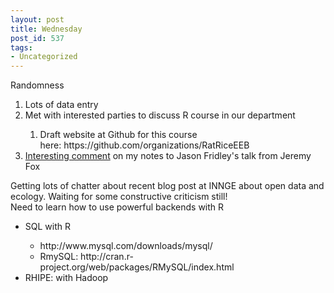```yaml
---
layout: post
title: Wednesday
post_id: 537
tags: 
- Uncategorized
---
```


<div>Randomness</div>
<ol>
	<li>Lots of data entry</li>
	<li>Met with interested parties to discuss R course in our department</li>
<ol>
	<li>Draft website at Github for this course here: https://github.com/organizations/RatRiceEEB</li>
</ol>
	<li><a href="http://schamber.wordpress.com/2011/08/11/notes-on-jason-fridleys-talk-at-esa-2011/#comments" target="_blank">Interesting comment</a> on my notes to Jason Fridley's talk from Jeremy Fox</li>
</ol>
<div>Getting lots of chatter about recent blog post at INNGE about open data and ecology. Waiting for some constructive criticism still!</div>
<div>Need to learn how to use powerful backends with R</div>
<div>
<ul>
	<li>SQL with R</li>
<ul>
	<li>http://www.mysql.com/downloads/mysql/</li>
	<li>RmySQL: http://cran.r-project.org/web/packages/RMySQL/index.html</li>
</ul>
	<li>RHIPE: with Hadoop</li>
</ul>
</div>